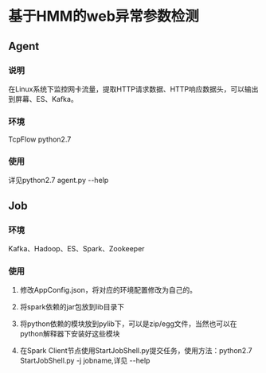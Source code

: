 基于HMM的web异常参数检测
====
Agent
---
### 说明
在Linux系统下监控网卡流量，提取HTTP请求数据、HTTP响应数据头，可以输出到屏幕、ES、Kafka。
### 环境
TcpFlow
python2.7
### 使用
详见python2.7 agent.py --help

Job
---
### 环境
Kafka、Hadoop、ES、Spark、Zookeeper
### 使用
1. 修改AppConfig.json，将对应的环境配置修改为自己的。

2. 将spark依赖的jar包放到lib目录下

3. 将python依赖的模块放到pylib下，可以是zip/egg文件，当然也可以在python解释器下安装好这些模块

4. 在Spark Client节点使用StartJobShell.py提交任务，使用方法：python2.7 StartJobShell.py -j jobname,详见 --help


